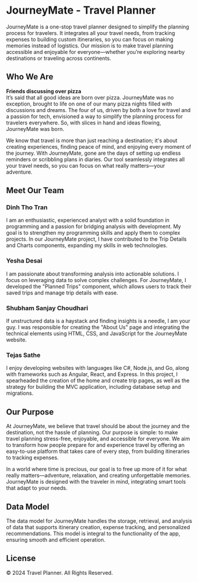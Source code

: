 # JourneyMate - Travel Planner

JourneyMate is a one-stop travel planner designed to simplify the planning process for travelers. It integrates all your travel needs, from tracking expenses to building custom itineraries, so you can focus on making memories instead of logistics. Our mission is to make travel planning accessible and enjoyable for everyone—whether you’re exploring nearby destinations or traveling across continents.

## Who We Are

**Friends discussing over pizza**  
It’s said that all good ideas are born over pizza. JourneyMate was no exception, brought to life on one of our many pizza nights filled with discussions and dreams. The four of us, driven by both a love for travel and a passion for tech, envisioned a way to simplify the planning process for travelers everywhere. So, with slices in hand and ideas flowing, JourneyMate was born.

We know that travel is more than just reaching a destination; it's about creating experiences, finding peace of mind, and enjoying every moment of the journey. With JourneyMate, gone are the days of setting up endless reminders or scribbling plans in diaries. Our tool seamlessly integrates all your travel needs, so you can focus on what really matters—your adventure.

## Meet Our Team

### **Dinh Tho Tran**
I am an enthusiastic, experienced analyst with a solid foundation in programming and a passion for bridging analysis with development. My goal is to strengthen my programming skills and apply them to complex projects. In our JourneyMate project, I have contributed to the Trip Details and Charts components, expanding my skills in web technologies.

### **Yesha Desai**
I am passionate about transforming analysis into actionable solutions. I focus on leveraging data to solve complex challenges. For JourneyMate, I developed the "Planned Trips" component, which allows users to track their saved trips and manage trip details with ease.

### **Shubham Sanjay Choudhari**
If unstructured data is a haystack and finding insights is a needle, I am your guy. I was responsible for creating the "About Us" page and integrating the technical elements using HTML, CSS, and JavaScript for the JourneyMate website.

### **Tejas Sathe**
I enjoy developing websites with languages like C#, Node.js, and Go, along with frameworks such as Angular, React, and Express. In this project, I spearheaded the creation of the home and create trip pages, as well as the strategy for building the MVC application, including database setup and migrations.

## Our Purpose

At JourneyMate, we believe that travel should be about the journey and the destination, not the hassle of planning. Our purpose is simple: to make travel planning stress-free, enjoyable, and accessible for everyone. We aim to transform how people prepare for and experience travel by offering an easy-to-use platform that takes care of every step, from building itineraries to tracking expenses.

In a world where time is precious, our goal is to free up more of it for what really matters—adventure, relaxation, and creating unforgettable memories. JourneyMate is designed with the traveler in mind, integrating smart tools that adapt to your needs.

## Data Model

The data model for JourneyMate handles the storage, retrieval, and analysis of data that supports itinerary creation, expense tracking, and personalized recommendations. This model is integral to the functionality of the app, ensuring smooth and efficient operation.

## License

© 2024 Travel Planner. All Rights Reserved.

